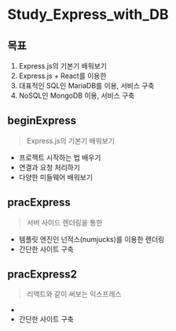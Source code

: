 # Study_Express_with_DB

## 목표
1. Express.js의 기본기 배워보기
2. Express.js + React를 이용한 
3. 대표적인 SQL인 MariaDB를 이용, 서비스 구축
4. NoSQL인 MongoDB 이용, 서비스 구축

## beginExpress
> Express.js의 기본기 배워보기
* 프로젝트 시작하는 법 배우기
* 연결과 요청 처리하기
* 다양한 미들웨어 배워보기

## pracExpress
> 서버 사이드 렌더링을 통한
* 템플릿 엔진인 넌적스(numjucks)를 이용한 렌더링
* 간단한 사이트 구축

## pracExpress2
> 리액트와 같이 써보는 익스프레스
* 
* 간단한 사이트 구축